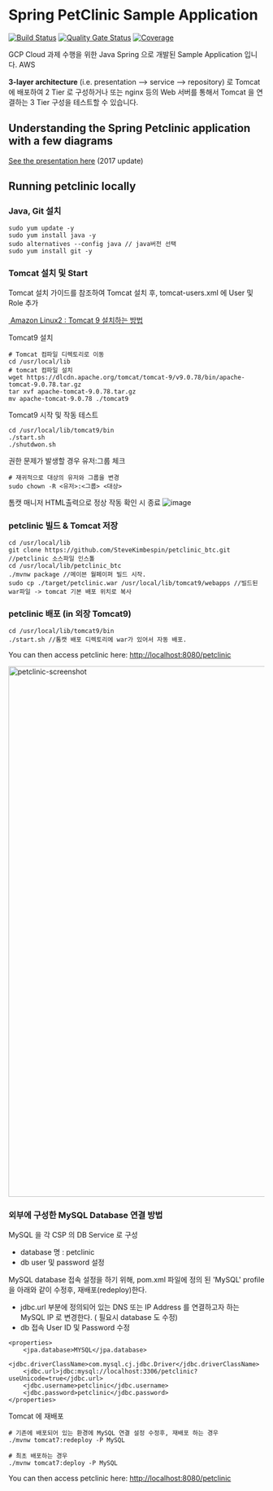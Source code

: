 # Spring PetClinic Sample Application

[![Build Status](https://travis-ci.org/spring-petclinic/spring-framework-petclinic.svg?branch=master)](https://travis-ci.org/spring-petclinic/spring-framework-petclinic/) 
[![Quality Gate Status](https://sonarcloud.io/api/project_badges/measure?project=spring-petclinic_spring-framework-petclinic&metric=alert_status)](https://sonarcloud.io/dashboard?id=spring-petclinic_spring-framework-petclinic)
[![Coverage](https://sonarcloud.io/api/project_badges/measure?project=spring-petclinic_spring-framework-petclinic&metric=coverage)](https://sonarcloud.io/dashboard?id=spring-petclinic_spring-framework-petclinic)

GCP Cloud 과제 수행을 위한 Java Spring 으로 개발된 Sample Application 입니다.
AWS 

**3-layer architecture** (i.e. presentation --> service --> repository) 로 Tomcat 에 배포하여 2 Tier 로 구성하거나
또는 nginx 등의 Web 서버를 통해서 Tomcat 을 연결하는 3 Tier 구성을 테스트할 수 있습니다. 

## Understanding the Spring Petclinic application with a few diagrams

[See the presentation here](http://fr.slideshare.net/AntoineRey/spring-framework-petclinic-sample-application) (2017 update)

## Running petclinic locally

### Java, Git 설치
```
sudo yum update -y
sudo yum install java -y
sudo alternatives --config java // java버전 선택
sudo yum install git -y
```

### Tomcat 설치 및 Start
Tomcat 설치 가이드를 참조하여 Tomcat 설치 후, tomcat-users.xml 에 User 및 Role 추가

[ Amazon Linux2 : Tomcat 9 설치하는 방법 ](https://progtrend.blogspot.com/2018/07/aws-amazon-linux-2-tomcat-9.html)

Tomcat9 설치

```
# Tomcat 컴파일 디렉토리로 이동
cd /usr/local/lib
# tomcat 컴파일 설치
wget https://dlcdn.apache.org/tomcat/tomcat-9/v9.0.78/bin/apache-tomcat-9.0.78.tar.gz
tar xvf apache-tomcat-9.0.78.tar.gz 
mv apache-tomcat-9.0.78 ./tomcat9 
```

Tomcat9 시작 및 작동 테스트

```
cd /usr/local/lib/tomcat9/bin 
./start.sh 
./shutdwon.sh
```

권한 문제가 발생할 경우 유저:그룹 체크
```
# 재귀적으로 대상의 유저와 그룹을 변경
sudo chown -R <유저>:<그룹> <대상> 
```
톰캣 매니저 HTML출력으로 정상 작동 확인 시 종료
![image](https://github.com/tthingbini/petclinic_3Tier/assets/137377076/1c7ec0ed-4656-409a-8360-cc265dcf3c28)

### petclinic 빌드 & Tomcat 저장
```
cd /usr/local/lib
git clone https://github.com/SteveKimbespin/petclinic_btc.git //petclinic 소스파일 인스톨
cd /usr/local/lib/petclinic_btc
./mvnw package //메이븐 월페이퍼 빌드 시작.
sudo cp ./target/petclinic.war /usr/local/lib/tomcat9/webapps //빌드된 war파일 -> tomcat 기본 배포 위치로 복사
```

### petclinic 배포 (in 외장 Tomcat9)
```
cd /usr/local/lib/tomcat9/bin
./start.sh //톰캣 배포 디렉토리에 war가 있어서 자동 배포.
```

You can then access petclinic here: [http://localhost:8080/petclinic](http://localhost:8080/petclinic)

<img width="1042" alt="petclinic-screenshot" src="https://cloud.githubusercontent.com/assets/838318/19727082/2aee6d6c-9b8e-11e6-81fe-e889a5ddfded.png">

### 외부에 구성한 MySQL Database 연결 방법

MySQL 을 각 CSP 의 DB Service 로 구성
  - database 명 : petclinic  
  - db user 및 password 설정

MySQL database 접속 설정을 하기 위해, pom.xml 파일에 정의 된 'MySQL' profile 을 아래와 같이 수정후, 재배포(redeploy)한다.
  - jdbc.url 부분에 정의되어 있는 DNS 또는 IP Address 를 연결하고자 하는 MySQL IP 로 변경한다. ( 필요시 database 도 수정)
  - db 접속 User ID 및 Password 수정

```
<properties>
    <jpa.database>MYSQL</jpa.database>
    <jdbc.driverClassName>com.mysql.cj.jdbc.Driver</jdbc.driverClassName>
    <jdbc.url>jdbc:mysql://localhost:3306/petclinic?useUnicode=true</jdbc.url>
    <jdbc.username>petclinic</jdbc.username>
    <jdbc.password>petclinic</jdbc.password>
</properties>
```      

Tomcat 에 재배포

```
# 기존에 배포되어 있는 환경에 MySQL 연결 설정 수정후, 재배포 하는 경우
./mvnw tomcat7:redeploy -P MySQL

# 최초 배포하는 경우
./mvnw tomcat7:deploy -P MySQL
```


You can then access petclinic here: [http://localhost:8080/petclinic](http://localhost:8080/petclinic)





